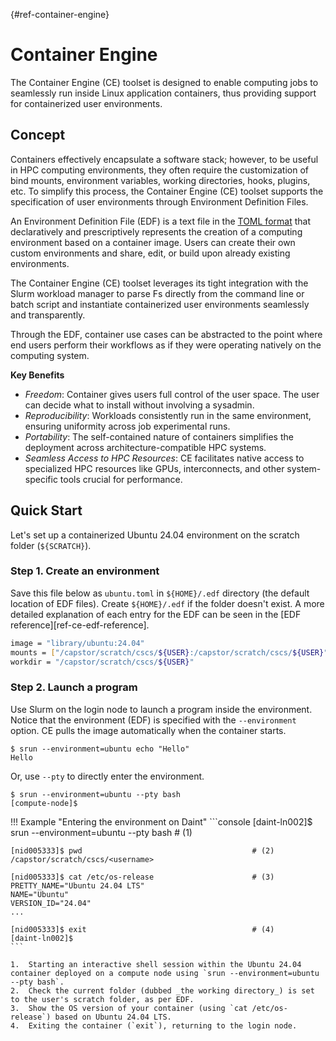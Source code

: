 [](){#ref-container-engine}
# Container Engine

The Container Engine (CE) toolset is designed to enable computing jobs to seamlessly run inside Linux application containers, thus providing support for containerized user environments.

## Concept

Containers effectively encapsulate a software stack; however, to be useful in HPC computing environments, they often require the customization of bind mounts, environment variables, working directories, hooks, plugins, etc. 
To simplify this process, the Container Engine (CE) toolset supports the specification of user environments through Environment Definition Files.

An Environment Definition File (EDF) is a text file in the [TOML format](https://toml.io/en/) that declaratively and prescriptively represents the creation of a computing environment based on a container image.
Users can create their own custom environments and share, edit, or build upon already existing environments.

The Container Engine (CE) toolset leverages its tight integration with the Slurm workload manager to parse Fs directly from the command line or batch script and instantiate containerized user environments seamlessly and transparently.

Through the EDF, container use cases can be abstracted to the point where end users perform their workflows as if they were operating natively on the computing system.

**Key Benefits**

 * *Freedom*: Container gives users full control of the user space. The user can decide what to install without involving a sysadmin.
 * *Reproducibility*: Workloads consistently run in the same environment, ensuring uniformity across job experimental runs.
 * *Portability*: The self-contained nature of containers simplifies the deployment across architecture-compatible HPC systems.
 * *Seamless Access to HPC Resources*: CE facilitates native access to specialized HPC resources like GPUs, interconnects, and other system-specific tools crucial for performance.

## Quick Start

Let's set up a containerized Ubuntu 24.04 environment on the scratch folder (`${SCRATCH}`).

### Step 1. Create an environment 

Save this file below as `ubuntu.toml` in `${HOME}/.edf` directory (the default location of EDF files).
Create `${HOME}/.edf` if the folder doesn't exist.
A more detailed explanation of each entry for the EDF can be seen in the [EDF reference][ref-ce-edf-reference].

```bash
image = "library/ubuntu:24.04"
mounts = ["/capstor/scratch/cscs/${USER}:/capstor/scratch/cscs/${USER}"]
workdir = "/capstor/scratch/cscs/${USER}"
```

### Step 2. Launch a program 

Use Slurm on the login node to launch a program inside the environment.
Notice that the environment (EDF) is specified with the `--environment` option. 
CE pulls the image automatically when the container starts.

```console
$ srun --environment=ubuntu echo "Hello" 
Hello
```

Or, use `--pty` to directly enter the environment.

```console
$ srun --environment=ubuntu --pty bash
[compute-node]$ 
```

!!! Example "Entering the environment on Daint"
    ```console
    [daint-ln002]$ srun --environment=ubuntu --pty bash   # (1)

    [nid005333]$ pwd                                      # (2)
    /capstor/scratch/cscs/<username>

    [nid005333]$ cat /etc/os-release                      # (3)
    PRETTY_NAME="Ubuntu 24.04 LTS"
    NAME="Ubuntu"
    VERSION_ID="24.04"
    ...

    [nid005333]$ exit                                     # (4)
    [daint-ln002]$
    ```

    1.  Starting an interactive shell session within the Ubuntu 24.04 container deployed on a compute node using `srun --environment=ubuntu --pty bash`.
    2.  Check the current folder (dubbed _the working directory_) is set to the user's scratch folder, as per EDF.
    3.  Show the OS version of your container (using `cat /etc/os-release`) based on Ubuntu 24.04 LTS.
    4.  Exiting the container (`exit`), returning to the login node.
